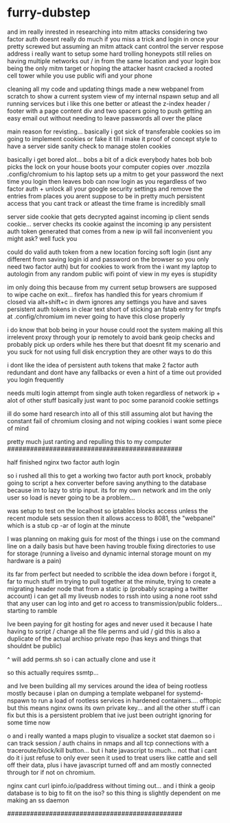 furry-dubstep
=============

and im really inrested in researching into mitm attacks considering two factor auth doesnt really do much 
if you miss a trick and login in once your pretty screwed but assuming an mitm attack cant control 
the server respose address i really want to setup some hard trolling honeypots still relies on having multiple networks out / in
from the same location and your login box being the only mitm target or hoping the attacker hasnt cracked a rooted cell tower
while you use public wifi and your phone

cleaning all my code and updating things
made a new webpanel from scratch to show a current system view of my internal nspawn setup and all running services
but i like this one better or atleast the z-index header / footer with a page content div and two spacers 
going to push getting an easy email out without needing to leave passwords all over the place 

main reason for revisting... 
basically i got sick of transferable cookies so im going to implement cookies or fake it till i make it proof of concept style
to have a server side sanity check to manage stolen cookies

basically i get bored alot...
bobs a bit of a dick everybody hates bob
bob picks the lock on your house boots your computer copies over .mozzila .config/chromium to his laptop sets up a mitm to get your password the next time you login then leaves
bob can now login as you regardless of two factor auth + unlock all your google security settings and remove the entries from places you arent suppose to be in
pretty much persistent access that you cant track or atleast the time frame is incredibly small

server side cookie that gets decrypted against incoming ip 
client sends cookie... server checks its cookie against the incoming ip
any persistent auth token generated that comes from a new ip will fail
inconvenient you might ask? well fuck you

could do valid auth token from a new location forcing soft login (isnt any different from saving login id and password on the browser so you only need two factor auth)
but for cookies to work from the i want my laptop to autologin from any random public wifi point of view in my eyes is stupidity

im only doing this because from my current setup browsers are supposed to wipe cache on exit...
firefox has handled this for years 
chromium if closed via alt+shift+c in dwm ignores any settings you have and saves persistent auth tokens in clear text
short of sticking an fstab entry for tmpfs at .config/chromium im never going to have this close properly

i do know that bob being in your house could root the system making all this irrelevent proxy
through your ip remotely to avoid bank geoip checks and probably pick up orders while hes there but that doesnt fit my scenario
and you suck for not using full disk encryption
they are other ways to do this 

i dont like the idea of persistent auth tokens that make 2 factor auth redundant and dont have any fallbacks or even a hint of a time out provided you login frequently

needs multi login attempt from single auth token regardless of network ip + alot of other stuff basically just want to poc some paranoid cookie settings 

ill do some hard research into all of this still assuming alot but having the constant fail of chromium closing and not wiping cookies i want some piece of mind 

pretty much just ranting and repulling this to my computer 
##############################################

half finished nginx two factor auth login 

so i rushed all this to get a working two factor auth port knock, probably going to script a hex converter before saving anything to the database because im to lazy to strip input. its for my own network and im the only user so load is never going to be a problem...

was setup to test on the localhost so iptables blocks access unless the recent module sets session then it allows access to 8081, the "webpanel" which is a stub cp -ar of login at the minute

I was planning on making guis for most of the things i use on the command line on a daily basis but have been having trouble fixing directories to use for storage (running a liveiso and dynamic internal storage mount on my hardware is a pain) 

its far from perfect but needed to scribble the idea down before i forgot it, far to much stuff im trying to pull together at the minute, trying to create a migrating header node that from a static ip (probably scraping a twitter account) i can get all my liveusb nodes to rssh into using a none root sshd that any user can log into and get ro access to transmission/public folders... starting to ramble 

Ive been paying for git hosting for ages and never used it because I hate having to script / change all the file perms and uid / gid this is also a duplicate of the actual archiso private repo (has keys and things that shouldnt be public)

^ will add perms.sh so i can actually clone and use it 

so this actually requires ssmtp...

and Ive been building all my services around the idea of being rootless mostly because i plan on dumping a template webpanel for systemd-nspawn to run a load of rootless services in hardened containers.... offtopic
but this means nginx owns its own private key... and all the other stuff i can fix but this is a persistent problem that ive just been outright ignoring for some time now 

o and i really wanted a maps plugin to visualize a socket stat daemon so i can track session / auth chains in nmaps and all tcp connections with a traceroute/block/kill button... but i hate javascript to much... not that i cant do it i just refuse to only ever seen it used to treat users like cattle and sell off their data, plus i have javascript turned off and am mostly connected through tor if not on chromium. 

nginx cant curl ipinfo.io/ipaddress without timing out... and i think a geoip database is to big to fit on the iso?
so this thing is slightly dependent on me making an ss daemon 

##############################################
